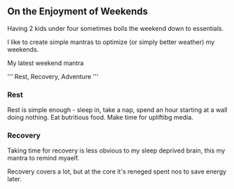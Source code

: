 ## On the Enjoyment of Weekends

Having 2 kids under four sometimes boils the weekend down to essentials.

I like to create simple mantras to optimize (or simply better weather) my weekends.

My latest weekend mantra

'''
Rest, Recovery, Adventure
'''

### Rest

Rest is simple enough - sleep in, take a nap, spend an hour starting at a wall doing nothing. Eat butritious food. Make time for upliftibg media.
### Recovery

Taking time for recovery is less obvious to my sleep deprived brain, this my mantra to remind myaelf.

Recovery covers a lot, but at the core it's reneged spent nos to save energy later.
